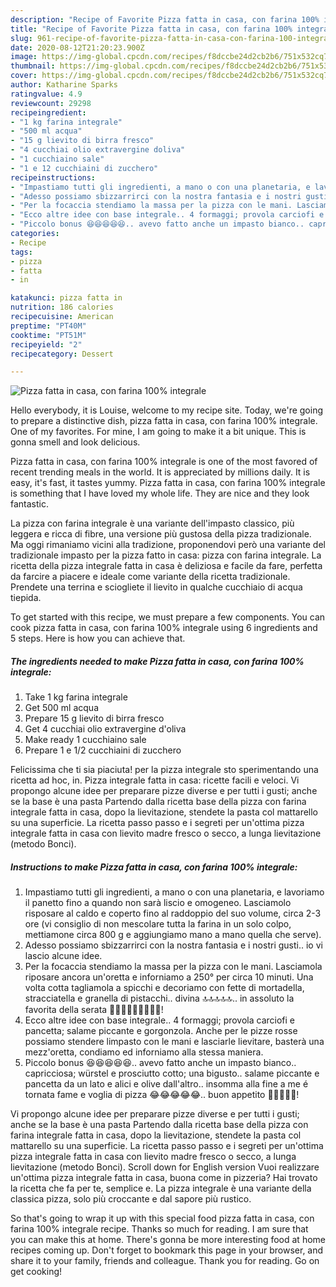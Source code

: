 ```yaml
---
description: "Recipe of Favorite Pizza fatta in casa, con farina 100% integrale"
title: "Recipe of Favorite Pizza fatta in casa, con farina 100% integrale"
slug: 961-recipe-of-favorite-pizza-fatta-in-casa-con-farina-100-integrale
date: 2020-08-12T21:20:23.900Z
image: https://img-global.cpcdn.com/recipes/f8dccbe24d2cb2b6/751x532cq70/pizza-fatta-in-casa-con-farina-100-integrale-recipe-main-photo.jpg
thumbnail: https://img-global.cpcdn.com/recipes/f8dccbe24d2cb2b6/751x532cq70/pizza-fatta-in-casa-con-farina-100-integrale-recipe-main-photo.jpg
cover: https://img-global.cpcdn.com/recipes/f8dccbe24d2cb2b6/751x532cq70/pizza-fatta-in-casa-con-farina-100-integrale-recipe-main-photo.jpg
author: Katharine Sparks
ratingvalue: 4.9
reviewcount: 29298
recipeingredient:
- "1 kg farina integrale"
- "500 ml acqua"
- "15 g lievito di birra fresco"
- "4 cucchiai olio extravergine doliva"
- "1 cucchiaino sale"
- "1 e 12 cucchiaini di zucchero"
recipeinstructions:
- "Impastiamo tutti gli ingredienti, a mano o con una planetaria, e lavoriamo il panetto fino a quando non sarà liscio e omogeneo. Lasciamolo risposare al caldo e coperto fino al raddoppio del suo volume, circa 2-3 ore (vi consiglio di non mescolare tutta la farina in un solo colpo, mettiamone circa 800 g e aggiungiamo mano a mano quella che serve)."
- "Adesso possiamo sbizzarrirci con la nostra fantasia e i nostri gusti.. io vi lascio alcune idee."
- "Per la focaccia stendiamo la massa per la pizza con le mani. Lasciamola riposare ancora un&#39;oretta e inforniamo a 250° per circa 10 minuti. Una volta cotta tagliamola a spicchi e decoriamo con fette di mortadella, stracciatella e granella di pistacchi.. divina 🔝🔝🔝🔝🔝.. in assoluto la favorita della serata 👩🏻‍🍳🤩😍👏🏻💪🏻!"
- "Ecco altre idee con base integrale.. 4 formaggi; provola carciofi e pancetta; salame piccante e gorgonzola. Anche per le pizze rosse possiamo stendere limpasto con le mani e lasciarle lievitare, basterà una mezz&#39;oretta, condiamo ed inforniamo alla stessa maniera."
- "Piccolo bonus 😆😆😆😆😆.. avevo fatto anche un impasto bianco.. capricciosa; würstel e prosciutto cotto; una bigusto.. salame piccante e pancetta da un lato e alici e olive dall&#39;altro.. insomma alla fine a me é tornata fame e voglia di pizza 😂😂😂😂😂.. buon appetito 🌻🌻🌻🌻🌻!"
categories:
- Recipe
tags:
- pizza
- fatta
- in

katakunci: pizza fatta in 
nutrition: 186 calories
recipecuisine: American
preptime: "PT40M"
cooktime: "PT51M"
recipeyield: "2"
recipecategory: Dessert

---
```



![Pizza fatta in casa, con farina 100% integrale](https://img-global.cpcdn.com/recipes/f8dccbe24d2cb2b6/751x532cq70/pizza-fatta-in-casa-con-farina-100-integrale-recipe-main-photo.jpg)

Hello everybody, it is Louise, welcome to my recipe site. Today, we're going to prepare a distinctive dish, pizza fatta in casa, con farina 100% integrale. One of my favorites. For mine, I am going to make it a bit unique. This is gonna smell and look delicious.

Pizza fatta in casa, con farina 100% integrale is one of the most favored of recent trending meals in the world. It is appreciated by millions daily. It is easy, it's fast, it tastes yummy. Pizza fatta in casa, con farina 100% integrale is something that I have loved my whole life. They are nice and they look fantastic.

La pizza con farina integrale è una variante dell&#39;impasto classico, più leggera e ricca di fibre, una versione più gustosa della pizza tradizionale. Ma oggi rimaniamo vicini alla tradizione, proponendovi però una variante del tradizionale impasto per la pizza fatto in casa: pizza con farina integrale. La ricetta della pizza integrale fatta in casa è deliziosa e facile da fare, perfetta da farcire a piacere e ideale come variante della ricetta tradizionale. Prendete una terrina e sciogliete il lievito in qualche cucchiaio di acqua tiepida.


To get started with this recipe, we must prepare a few components. You can cook pizza fatta in casa, con farina 100% integrale using 6 ingredients and 5 steps. Here is how you can achieve that.

<!--inarticleads1-->

##### The ingredients needed to make Pizza fatta in casa, con farina 100% integrale:

1. Take 1 kg farina integrale
1. Get 500 ml acqua
1. Prepare 15 g lievito di birra fresco
1. Get 4 cucchiai olio extravergine d&#39;oliva
1. Make ready 1 cucchiaino sale
1. Prepare 1 e 1/2 cucchiaini di zucchero


Felicissima che ti sia piaciuta! per la pizza integrale sto sperimentando una ricetta ad hoc, in. Pizza integrale fatta in casa: ricette facili e veloci. Vi propongo alcune idee per preparare pizze diverse e per tutti i gusti; anche se la base è una pasta Partendo dalla ricetta base della pizza con farina integrale fatta in casa, dopo la lievitazione, stendete la pasta col mattarello su una superficie. La ricetta passo passo e i segreti per un&#39;ottima pizza integrale fatta in casa con lievito madre fresco o secco, a lunga lievitazione (metodo Bonci). 

<!--inarticleads2-->

##### Instructions to make Pizza fatta in casa, con farina 100% integrale:

1. Impastiamo tutti gli ingredienti, a mano o con una planetaria, e lavoriamo il panetto fino a quando non sarà liscio e omogeneo. Lasciamolo risposare al caldo e coperto fino al raddoppio del suo volume, circa 2-3 ore (vi consiglio di non mescolare tutta la farina in un solo colpo, mettiamone circa 800 g e aggiungiamo mano a mano quella che serve).
1. Adesso possiamo sbizzarrirci con la nostra fantasia e i nostri gusti.. io vi lascio alcune idee.
1. Per la focaccia stendiamo la massa per la pizza con le mani. Lasciamola riposare ancora un&#39;oretta e inforniamo a 250° per circa 10 minuti. Una volta cotta tagliamola a spicchi e decoriamo con fette di mortadella, stracciatella e granella di pistacchi.. divina 🔝🔝🔝🔝🔝.. in assoluto la favorita della serata 👩🏻‍🍳🤩😍👏🏻💪🏻!
1. Ecco altre idee con base integrale.. 4 formaggi; provola carciofi e pancetta; salame piccante e gorgonzola. Anche per le pizze rosse possiamo stendere limpasto con le mani e lasciarle lievitare, basterà una mezz&#39;oretta, condiamo ed inforniamo alla stessa maniera.
1. Piccolo bonus 😆😆😆😆😆.. avevo fatto anche un impasto bianco.. capricciosa; würstel e prosciutto cotto; una bigusto.. salame piccante e pancetta da un lato e alici e olive dall&#39;altro.. insomma alla fine a me é tornata fame e voglia di pizza 😂😂😂😂😂.. buon appetito 🌻🌻🌻🌻🌻!


Vi propongo alcune idee per preparare pizze diverse e per tutti i gusti; anche se la base è una pasta Partendo dalla ricetta base della pizza con farina integrale fatta in casa, dopo la lievitazione, stendete la pasta col mattarello su una superficie. La ricetta passo passo e i segreti per un&#39;ottima pizza integrale fatta in casa con lievito madre fresco o secco, a lunga lievitazione (metodo Bonci). Scroll down for English version Vuoi realizzare un&#39;ottima pizza integrale fatta in casa, buona come in pizzeria? Hai trovato la ricetta che fa per te, semplice e. La pizza integrale è una variante della classica pizza, solo più croccante e dal sapore più rustico. 

So that's going to wrap it up with this special food pizza fatta in casa, con farina 100% integrale recipe. Thanks so much for reading. I am sure that you can make this at home. There's gonna be more interesting food at home recipes coming up. Don't forget to bookmark this page in your browser, and share it to your family, friends and colleague. Thank you for reading. Go on get cooking!
